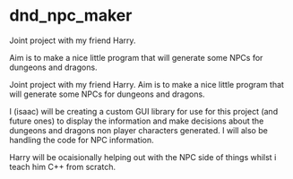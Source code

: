 # dnd_npc_maker
Joint project with my friend Harry.

Aim is to make a nice little program that will generate some NPCs for dungeons and dragons. 

Joint project with my friend Harry. Aim is to make a nice little program that will generate some NPCs for dungeons and dragons.

I (isaac) will be creating a custom GUI library for use for this project (and future ones) to display the information and make decisions about the dungeons and dragons non player characters generated. I will also be handling the code for NPC information.

Harry will be ocaisionally helping out with the NPC side of things whilst i teach him C++ from scratch.
